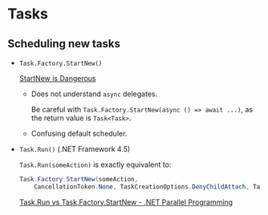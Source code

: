 # Tasks
## Scheduling new tasks
- `Task.Factory.StartNew()`

  [StartNew is Dangerous](https://blog.stephencleary.com/2013/08/startnew-is-dangerous.html)
  - Does not understand `async` delegates.

    Be careful with `Task.Factory.StartNew(async () => await ...)`, as the return value is `Task<Task>`.
    
  - Confusing default scheduler.

- `Task.Run()` (.NET Framework 4.5)

  `Task.Run(someAction)` is exactly equivalent to:
  ```csharp
  Task.Factory.StartNew(someAction,
      CancellationToken.None, TaskCreationOptions.DenyChildAttach, TaskScheduler.Default);
  ```

  [Task.Run vs Task.Factory.StartNew - .NET Parallel Programming](https://devblogs.microsoft.com/pfxteam/task-run-vs-task-factory-startnew/)